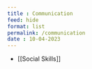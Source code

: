 ```yaml
---
title : Communication
feed: hide
format: list
permalink: /communication
date : 10-04-2023
---
```


-  [[Social Skills]]

